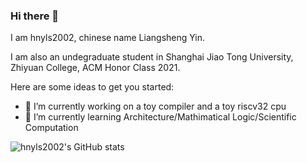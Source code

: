 ### Hi there 👋

I am hnyls2002, chinese name Liangsheng Yin. 

I am also an undegraduate student in Shanghai Jiao Tong University, Zhiyuan College, ACM Honor Class 2021.

Here are some ideas to get you started:
- 🔭 I’m currently working on a toy compiler and a toy riscv32 cpu
- 🌱 I’m currently learning Architecture/Mathimatical Logic/Scientific Computation

![hnyls2002's GitHub stats](https://github-readme-stats.vercel.app/api?username=hnyls2002&show_icons=true&theme=gruvbox)

<!--
**hnyls2002/hnyls2002** is a ✨ _special_ ✨ repository because its `README.md` (this file) appears on your GitHub profile.

Here are some ideas to get you started:

- 🔭 I’m currently working on ...
- 🌱 I’m currently learning ...
- 👯 I’m looking to collaborate on ...
- 🤔 I’m looking for help with ...
- 💬 Ask me about ...
- 📫 How to reach me: ...
- 😄 Pronouns: ...
- ⚡ Fun fact: ...
-->

